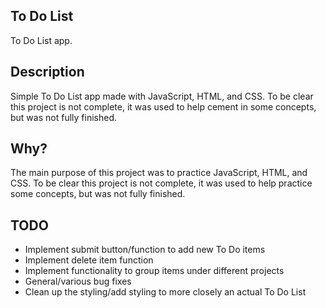 ## To Do List
To Do List app.

## Description
Simple To Do List app made with JavaScript, HTML, and CSS. To be clear this project is not complete, it was used to help cement in some concepts, but was not fully finished.

## Why?
The main purpose of this project was to practice JavaScript, HTML, and CSS. To be clear this project is not complete, it was used to help practice some concepts, but was not fully finished.

## TODO
- Implement submit button/function to add new To Do items
- Implement delete item function
- Implement functionality to group items under different projects
- General/various bug fixes
- Clean up the styling/add styling to more closely an actual To Do List